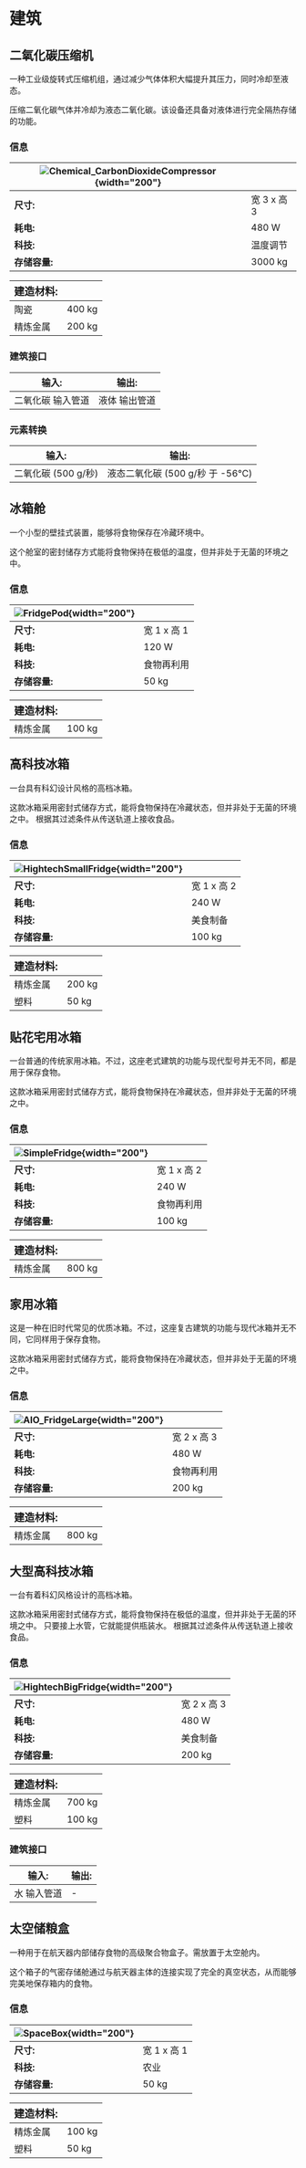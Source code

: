 # 建筑
## 二氧化碳压缩机
一种工业级旋转式压缩机组，通过减少气体体积大幅提升其压力，同时冷却至液态。

压缩二氧化碳气体并冷却为液态二氧化碳。该设备还具备对液体进行完全隔热存储的功能。
### 信息
| ![Chemical_CarbonDioxideCompressor](/assets/images/buildings/Chemical_CarbonDioxideCompressor.png){width="200"} | |
|-|-|
|**尺寸:** | 宽 3 x 高 3|
|**耗电:**| 480 W|
|**科技:**| 温度调节|
|**存储容量:**| 3000 kg|

|**<font size="+1">建造材料:</font>**| |
|-|-|
|陶瓷|400 kg|
|精炼金属|200 kg|

### 建筑接口
|输入:|输出:|
|-|-|
|二氧化碳 输入管道|液体 输出管道|

### 元素转换
|输入:|输出:|
|-|-|
|二氧化碳 (500 g/秒)<br>|液态二氧化碳 (500 g/秒 于 -56°C)<br>|



## 冰箱舱
一个小型的壁挂式装置，能够将食物保存在冷藏环境中。

这个舱室的密封储存方式能将食物保持在极低的温度，但并非处于无菌的环境之中。
### 信息
| ![FridgePod](/assets/images/buildings/FridgePod.png){width="200"} | |
|-|-|
|**尺寸:** | 宽 1 x 高 1|
|**耗电:**| 120 W|
|**科技:**| 食物再利用|
|**存储容量:**| 50 kg|

|**<font size="+1">建造材料:</font>**| |
|-|-|
|精炼金属|100 kg|


## 高科技冰箱
一台具有科幻设计风格的高档冰箱。

这款冰箱采用密封式储存方式，能将食物保持在冷藏状态，但并非处于无菌的环境之中。
根据其过滤条件从传送轨道上接收食品。
### 信息
| ![HightechSmallFridge](/assets/images/buildings/HightechSmallFridge.png){width="200"} | |
|-|-|
|**尺寸:** | 宽 1 x 高 2|
|**耗电:**| 240 W|
|**科技:**| 美食制备|
|**存储容量:**| 100 kg|

|**<font size="+1">建造材料:</font>**| |
|-|-|
|精炼金属|200 kg|
|塑料|50 kg|


## 贴花宅用冰箱
一台普通的传统家用冰箱。不过，这座老式建筑的功能与现代型号并无不同，都是用于保存食物。

这款冰箱采用密封式储存方式，能将食物保持在冷藏状态，但并非处于无菌的环境之中。
### 信息
| ![SimpleFridge](/assets/images/buildings/SimpleFridge.png){width="200"} | |
|-|-|
|**尺寸:** | 宽 1 x 高 2|
|**耗电:**| 240 W|
|**科技:**| 食物再利用|
|**存储容量:**| 100 kg|

|**<font size="+1">建造材料:</font>**| |
|-|-|
|精炼金属|800 kg|


## 家用冰箱
这是一种在旧时代常见的优质冰箱。不过，这座复古建筑的功能与现代冰箱并无不同，它同样用于保存食物。

这款冰箱采用密封式储存方式，能将食物保持在冷藏状态，但并非处于无菌的环境之中。
### 信息
| ![AIO_FridgeLarge](/assets/images/buildings/AIO_FridgeLarge.png){width="200"} | |
|-|-|
|**尺寸:** | 宽 2 x 高 3|
|**耗电:**| 480 W|
|**科技:**| 食物再利用|
|**存储容量:**| 200 kg|

|**<font size="+1">建造材料:</font>**| |
|-|-|
|精炼金属|800 kg|


## 大型高科技冰箱
一台有着科幻风格设计的高档冰箱。

这款冰箱采用密封式储存方式，能将食物保持在极低的温度，但并非处于无菌的环境之中。
只要接上水管，它就能提供瓶装水。
根据其过滤条件从传送轨道上接收食品。
### 信息
| ![HightechBigFridge](/assets/images/buildings/HightechBigFridge.png){width="200"} | |
|-|-|
|**尺寸:** | 宽 2 x 高 3|
|**耗电:**| 480 W|
|**科技:**| 美食制备|
|**存储容量:**| 200 kg|

|**<font size="+1">建造材料:</font>**| |
|-|-|
|精炼金属|700 kg|
|塑料|100 kg|

### 建筑接口
|输入:|输出:|
|-|-|
|水 输入管道|-|


## 太空储粮盒
一种用于在航天器内部储存食物的高级聚合物盒子。需放置于太空舱内。

这个箱子的气密存储舱通过与航天器主体的连接实现了完全的真空状态，从而能够完美地保存箱内的食物。
### 信息
| ![SpaceBox](/assets/images/buildings/SpaceBox.png){width="200"} | |
|-|-|
|**尺寸:** | 宽 1 x 高 1|
|**科技:**| 农业|
|**存储容量:**| 50 kg|

|**<font size="+1">建造材料:</font>**| |
|-|-|
|精炼金属|100 kg|
|塑料|50 kg|



